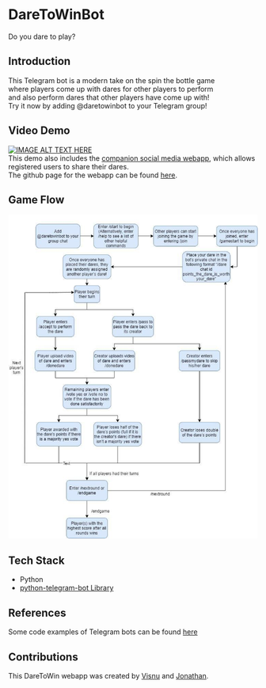 # DareToWinBot
Do you dare to play?

## Introduction
This Telegram bot is a modern take on the spin the bottle game<br>
where players come up with dares for other players to perform<br>
and also perform dares that other players have come up with!<br>
Try it now by adding @daretowinbot to your Telegram group!

## Video Demo
<a href="http://www.youtube.com/watch?feature=player_embedded&v=mr-PCr-bi8Q
" target="_blank"><img src="http://img.youtube.com/vi/mr-PCr-bi8Q/0.jpg" 
alt="IMAGE ALT TEXT HERE" width="480" height="360" border="0" /></a><br>
This demo also includes the <a href='https://daretowinweb.herokuapp.com/' target='_blank'>companion social media webapp</a>, which allows registered users to share their dares.<br>
The github page for the webapp can be found <a href=https://github.com/joncao159/DareToWinWebapp>here</a>.

## Game Flow
![alt text](https://github.com/VisnuRavi/DareToWinSubmit/blob/master/daretowinbot_gameflow.jpg)

## Tech Stack
* Python
* <a href=https://python-telegram-bot.readthedocs.io/en/stable/>python-telegram-bot Library</a>

## References
Some code examples of Telegram bots can be found <a href=https://github.com/python-telegram-bot/python-telegram-bot/tree/master/examples>here</a>

## Contributions
This DareToWin webapp was created by <a href='https://github.com/VisnuRavi'>Visnu</a> and <a href='https://github.com/joncao159'>Jonathan</a>.
